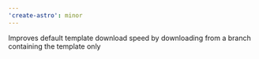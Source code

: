 ```yaml
---
'create-astro': minor
---
```


Improves default template download speed by downloading from a branch containing the template only
